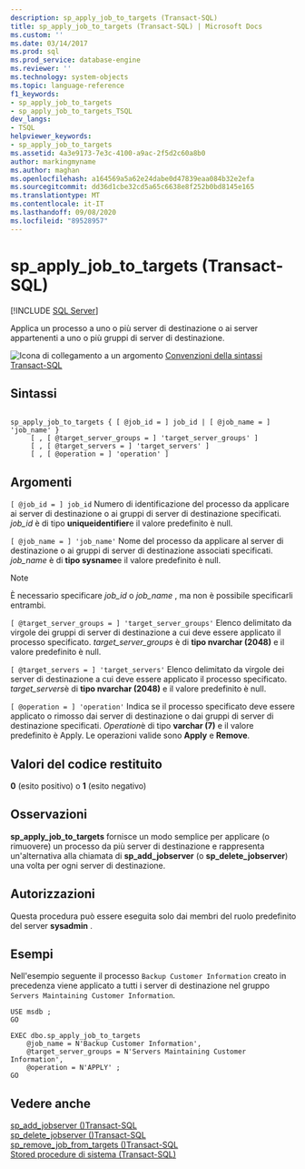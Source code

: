 ```yaml
---
description: sp_apply_job_to_targets (Transact-SQL)
title: sp_apply_job_to_targets (Transact-SQL) | Microsoft Docs
ms.custom: ''
ms.date: 03/14/2017
ms.prod: sql
ms.prod_service: database-engine
ms.reviewer: ''
ms.technology: system-objects
ms.topic: language-reference
f1_keywords:
- sp_apply_job_to_targets
- sp_apply_job_to_targets_TSQL
dev_langs:
- TSQL
helpviewer_keywords:
- sp_apply_job_to_targets
ms.assetid: 4a3e9173-7e3c-4100-a9ac-2f5d2c60a8b0
author: markingmyname
ms.author: maghan
ms.openlocfilehash: a164569a5a62e24dabe0d47839eaa084b32e2efa
ms.sourcegitcommit: dd36d1cbe32cd5a65c6638e8f252b0bd8145e165
ms.translationtype: MT
ms.contentlocale: it-IT
ms.lasthandoff: 09/08/2020
ms.locfileid: "89528957"
---
```

# <a name="sp_apply_job_to_targets-transact-sql"></a>sp_apply_job_to_targets (Transact-SQL)
[!INCLUDE [SQL Server](../../includes/applies-to-version/sqlserver.md)]

  Applica un processo a uno o più server di destinazione o ai server appartenenti a uno o più gruppi di server di destinazione.  
  
 ![Icona di collegamento a un argomento](../../database-engine/configure-windows/media/topic-link.gif "Icona di collegamento a un argomento") [Convenzioni della sintassi Transact-SQL](../../t-sql/language-elements/transact-sql-syntax-conventions-transact-sql.md)  
  
## <a name="syntax"></a>Sintassi  
  
```  
  
sp_apply_job_to_targets { [ @job_id = ] job_id | [ @job_name = ] 'job_name' }  
     [ , [ @target_server_groups = ] 'target_server_groups' ]   
     [ , [ @target_servers = ] 'target_servers' ]   
     [ , [ @operation = ] 'operation' ]   
```  
  
## <a name="arguments"></a>Argomenti  
`[ @job_id = ] job_id` Numero di identificazione del processo da applicare ai server di destinazione o ai gruppi di server di destinazione specificati. *job_id* è di tipo **uniqueidentifier**e il valore predefinito è null.  
  
`[ @job_name = ] 'job_name'` Nome del processo da applicare al server di destinazione o ai gruppi di server di destinazione associati specificati. *job_name* è di **tipo sysname**e il valore predefinito è null.  
  
> [!NOTE]  
>  È necessario specificare *job_id* o *job_name* , ma non è possibile specificarli entrambi.  
  
`[ @target_server_groups = ] 'target_server_groups'` Elenco delimitato da virgole dei gruppi di server di destinazione a cui deve essere applicato il processo specificato. *target_server_groups* è di **tipo nvarchar (2048)** e il valore predefinito è null.  
  
`[ @target_servers = ] 'target_servers'` Elenco delimitato da virgole dei server di destinazione a cui deve essere applicato il processo specificato. *target_servers*è di **tipo nvarchar (2048)** e il valore predefinito è null.  
  
`[ @operation = ] 'operation'` Indica se il processo specificato deve essere applicato o rimosso dai server di destinazione o dai gruppi di server di destinazione specificati. *Operation*è di tipo **varchar (7)** e il valore predefinito è Apply. Le operazioni valide sono **Apply** e **Remove**.  
  
## <a name="return-code-values"></a>Valori del codice restituito  
 **0** (esito positivo) o **1** (esito negativo)  
  
## <a name="remarks"></a>Osservazioni  
 **sp_apply_job_to_targets** fornisce un modo semplice per applicare (o rimuovere) un processo da più server di destinazione e rappresenta un'alternativa alla chiamata di **sp_add_jobserver** (o **sp_delete_jobserver**) una volta per ogni server di destinazione.  
  
## <a name="permissions"></a>Autorizzazioni  
 Questa procedura può essere eseguita solo dai membri del ruolo predefinito del server **sysadmin** .  
  
## <a name="examples"></a>Esempi  
 Nell'esempio seguente il processo `Backup Customer Information` creato in precedenza viene applicato a tutti i server di destinazione nel gruppo `Servers Maintaining Customer Information`.  
  
```  
USE msdb ;  
GO  
  
EXEC dbo.sp_apply_job_to_targets  
    @job_name = N'Backup Customer Information',  
    @target_server_groups = N'Servers Maintaining Customer Information',   
    @operation = N'APPLY' ;  
GO  
```  
  
## <a name="see-also"></a>Vedere anche  
 [sp_add_jobserver &#40;&#41;Transact-SQL ](../../relational-databases/system-stored-procedures/sp-add-jobserver-transact-sql.md)   
 [sp_delete_jobserver &#40;&#41;Transact-SQL ](../../relational-databases/system-stored-procedures/sp-delete-jobserver-transact-sql.md)   
 [sp_remove_job_from_targets &#40;&#41;Transact-SQL ](../../relational-databases/system-stored-procedures/sp-remove-job-from-targets-transact-sql.md)   
 [Stored procedure di sistema &#40;Transact-SQL&#41;](../../relational-databases/system-stored-procedures/system-stored-procedures-transact-sql.md)  
  
  
